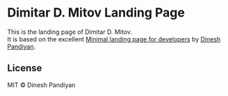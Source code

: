 # Dimitar D. Mitov Landing Page

This is the landing page of Dimitar D. Mitov.  
It is based on the excellent [Minimal landing page for developers](https://github.com/flexdinesh/dev-landing-page) by [Dinesh Pandiyan](https://github.com/flexdinesh).

## License

MIT © Dinesh Pandiyan
